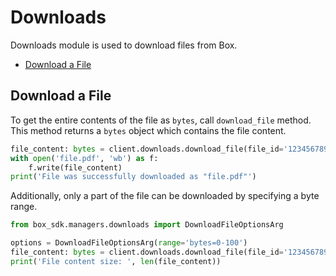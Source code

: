 # Downloads

Downloads module is used to download files from Box.

<!-- START doctoc generated TOC please keep comment here to allow auto update -->
<!-- DON'T EDIT THIS SECTION, INSTEAD RE-RUN doctoc TO UPDATE -->

- [Download a File](#download-a-file)

<!-- END doctoc generated TOC please keep comment here to allow auto update -->

## Download a File

To get the entire contents of the file as `bytes`, call `download_file` method.
This method returns a `bytes` object which contains the file content.

<!-- sample get_files_id_content -->

```python
file_content: bytes = client.downloads.download_file(file_id='123456789')
with open('file.pdf', 'wb') as f:
    f.write(file_content)
print('File was successfully downloaded as "file.pdf"')
```

Additionally, only a part of the file can be downloaded by specifying a byte range.

```python
from box_sdk.managers.downloads import DownloadFileOptionsArg

options = DownloadFileOptionsArg(range='bytes=0-100')
file_content: bytes = client.downloads.download_file(file_id='123456789', options=options)
print('File content size: ', len(file_content))
```
